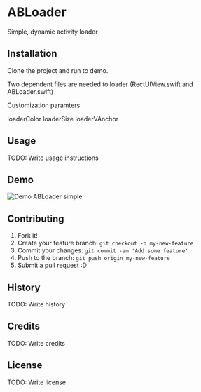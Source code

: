 
# ABLoader

Simple, dynamic activity loader

## Installation

Clone the project and run to demo.

Two dependent files are needed to loader (RectUIView.swift and ABLoader.swift)

Customization paramters

loaderColor
loaderSize
loaderVAnchor

## Usage

TODO: Write usage instructions

## Demo
![Demo ABLoader simple](https://j.gifs.com/4xoBv7.gif)

## Contributing

1. Fork it!
2. Create your feature branch: `git checkout -b my-new-feature`
3. Commit your changes: `git commit -am 'Add some feature'`
4. Push to the branch: `git push origin my-new-feature`
5. Submit a pull request :D

## History

TODO: Write history

## Credits

TODO: Write credits

## License

TODO: Write license
